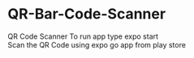 # QR-Bar-Code-Scanner
QR Code Scanner
To run app type expo start <br>Scan the QR Code using expo go app from play store
